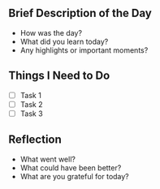 
## Brief Description of the Day
- How was the day?
- What did you learn today?
- Any highlights or important moments?

## Things I Need to Do
- [ ] Task 1
- [ ] Task 2
- [ ] Task 3

## Reflection
- What went well?
- What could have been better?
- What are you grateful for today?
